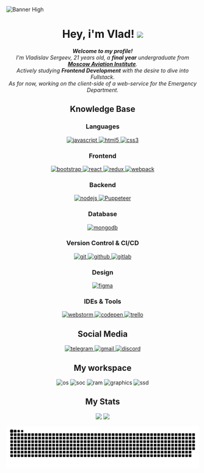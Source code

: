 ![Banner High](https://user-images.githubusercontent.com/84478565/230874374-4f235ece-9d2c-493e-b913-20c15f1156d0.jpg)

<h1 align="center">
  Hey, i'm Vlad! 
  <img src="https://media.giphy.com/media/hvRJCLFzcasrR4ia7z/giphy.gif" width="28">
</h1>

<p align="center">
  <em>
    <b>Welcome to my profile!</b><br> I'm Vladislav Sergeev, 21 years old, a <b>final year</b> undergraduate from <a href="https://en.mai.ru/"> <b>Moscow Aviation Institute</b></a>. <br>
    Actively studying <b>Frontend Development</b> with the desire to dive into Fullstack. <br>
    As for now, working on the client-side of a web-service for the Emergency Department.
  </em> 
  <br>
</p>

<div align="center">
<h2>Knowledge Base</h2>

<h3 align="center">Languages</h3>
<p align="center">
  <a href="https://developer.mozilla.org/en-US/docs/Web/JavaScript" target="_blank"> 
    <img src="https://img.shields.io/badge/Javascript-F7DF1E.svg?style=for-the-badge&logo=javascript&logoColor=black"
      alt="javascript"/> 
  </a>
  <a href="https://www.w3.org/html/" target="_blank"> 
    <img src="https://img.shields.io/badge/html-E34F26.svg?style=for-the-badge&logo=html5&logoColor=white"
      alt="html5"/> 
  </a>
  <a href="https://www.w3schools.com/css/" target="_blank">
    <img src="https://img.shields.io/badge/css-1572B6.svg?style=for-the-badge&logo=css3&logoColor=white"
      alt="css3"/>
  </a>
</p>
  
<h3 align="center">Frontend</h3>
<p align="center">
      <a href="https://getbootstrap.com" target="_blank">
    <img src="https://img.shields.io/badge/bootstrap-7952B3.svg?style=for-the-badge&logo=bootstrap&logoColor=white"
      alt="bootstrap"/>
  </a>
  <a href="https://reactjs.org/" target="_blank"> 
    <img src="https://img.shields.io/badge/react.js-61DAFB.svg?style=for-the-badge&logo=react&logoColor=black"
      alt="react"/> 
  </a>
  <a href="https://redux.js.org" target="_blank"> 
    <img src="https://img.shields.io/badge/redux-764ABC.svg?style=for-the-badge&logo=redux&logoColor=white" alt="redux"/> 
  </a> 
  <a href="https://webpack.js.org" target="_blank">
    <img src="https://img.shields.io/badge/webpack-8DD6F9.svg?style=for-the-badge&logo=webpack&logoColor=black"
      alt="webpack"/>
  </a>
</p>
  
<h3 align="center">Backend</h3>
<p align="center">
  <a href="https://nodejs.org" target="_blank"> 
    <img src="https://img.shields.io/badge/node.js-339933.svg?style=for-the-badge&logo=nodedotjs&logoColor=white"
      alt="nodejs"/> 
  </a>
  <a href="https://pptr.dev/" target="_blank">
    <img src="https://img.shields.io/badge/Puppeteer-00B780.svg?style=for-the-badge&logo=Puppeteer&logoColor=black"              alt="Puppeteer"/>
  </a>
</p>
  
<h3 align="center">Database</h3>
<p align="center">
  <a href="https://www.mongodb.com/" target="_blank"> 
    <img src="https://img.shields.io/badge/mongodb-47A248.svg?style=for-the-badge&logo=mongodb&logoColor=white"
      alt="mongodb"/> 
  </a> 
</p>
  
<h3 align="center">Version Control & CI/CD</h3>
<p align="center">
  <a href="https://git-scm.com/" target="_blank">
    <img src="https://img.shields.io/badge/git-F05032.svg?style=for-the-badge&logo=git&logoColor=white"
      alt="git"/>
  </a>
  <a href="https://github.com/ELanza-48" target="_blank">
    <img src="https://img.shields.io/badge/github-181717.svg?style=for-the-badge&logo=github&logoColor=white" alt="github" />
  </a>
  <a href="https://gitlab.com/Elanza-48" target="_blank">
    <img src="https://img.shields.io/badge/gitlab-181717.svg?style=for-the-badge&logo=gitlab&logoColor=white"
      alt="gitlab"/>
  </a>
</p>
  
<h3 align="center">Design</h3>
<p align="center">
  <a href="https://www.figma.com/" target="_blank">
    <img src="https://img.shields.io/badge/figma-CB1C58.svg?style=for-the-badge&logo=figma&logoColor=white"
      alt="figma"/>
  </a>
</p>
  
<h3 align="center">IDEs  & Tools</h3>
<p align="center"> 
  <a href="https://www.jetbrains.com/webstorm/" target="_blank">
    <img src="https://img.shields.io/badge/webstorm%20IDE-000000.svg?style=for-the-badge&logo=webstorm&logoColor=white" alt="webstorm" />
  </a>
  <a href="https://codepen.io/" target="_blank">
    <img src="https://img.shields.io/badge/CodePen-white?style=for-the-badge&logo=codepen&logoColor=black" alt="codepen">
  </a>
  <a href="https://trello.com/" target="_blank">
    <img src="https://img.shields.io/badge/-trello-1C3ACB?logo=trello&logoColor=white&style=for-the-badge" alt="trello"/>       </a>
</p>
  
<div align="center">
<h2>Social Media</h2>

<p align="center">
  <a href="https://t.me/Tionlierite" target="_blank">
    <img src="https://img.shields.io/badge/Telegram-26A5E4.svg?style=for-the-badge&logo=telegram&logoColor=white" alt="telegram"/>
  </a>
  <a href="mailto:Tionlierite@gmail.com" target="_blank">
    <img src="https://img.shields.io/badge/Gmail-D14836.svg?style=for-the-badge&logo=Gmail&logoColor=white" alt="gmail"/>
  </a>
  <a href="https://discordapp.com/users/213590901249933312" target="_blank">
    <img src="https://img.shields.io/badge/discord-1C95CB.svg?style=for-the-badge&logo=discord&logoColor=white" alt="discord"/>
  </a>
</p>
  
<div align="center">
<h2>My workspace</h2>

<p align='center'>
  <img alt="os" src="https://img.shields.io/badge/Windows-Huawei_Matebook_D16-0078D6?style=for-the-badge&logo=windows&logoColor=white" />
  <img alt="soc" src="https://img.shields.io/badge/Intel-Core_i7_12Gen-0071C5?style=for-the-badge&logo=intel&logoColor=white" />
  <img alt="ram" src="https://img.shields.io/badge/RAM-16GB-%230071C5.svg?&style=for-the-badge&logoColor=white" />
  <img alt="graphics" src="https://img.shields.io/badge/Intel-Iris_Xe_Graphics_G7_96EUs-0071C5?style=for-the-badge&logo=intel&logoColor=white" />
  <img alt="ssd" src="https://img.shields.io/badge/512%20GB%20SSD-grey?style=for-the-badge" />
</p>
  
<div align="center">
<h2>My Stats</h2>
  
<p align='center'>
  <img src="https://github-readme-streak-stats.herokuapp.com?user=Tionlierite&theme=react&hide_border=true&border_radius=0&date_format=j%20M%5B%20Y%5D&dates=848484&stroke=848484&currStreakNum=FFFFFF&sideNums=FFFFFF&ring=57C3D8&fire=EB5454" allign="left">
  <img src="https://github-readme-stats.vercel.app/api?username=Tionlierite&show_icons=true&theme=react&hide_border=true">
</p>
  
![Snake animation](https://github.com/Tionlierite/Tionlierite/blob/output/github-contribution-grid-snake-sissa.svg?color_snake=#4BA9BB.svg)
